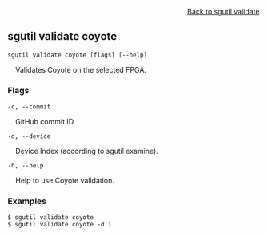 <div id="readme" class="Box-body readme blob js-code-block-container">
<article class="markdown-body entry-content p-3 p-md-6" itemprop="text">
<p align="right">
<a href="https://github.com/fpgasystems/sgrt/blob/main/cli/manual/sgutil-validate.md#sg-validate">Back to sgutil validate</a>
</p>

## sgutil validate coyote

<code>sgutil validate coyote [flags] [--help]</code>
<p>
  &nbsp; &nbsp; Validates Coyote on the selected FPGA.
</p>

### Flags
<code>-c, --commit <string></code>
<p>
  &nbsp; &nbsp; GitHub commit ID.
</p>

<code>-d, --device <string></code>
<p>
  &nbsp; &nbsp; Device Index (according to sgutil examine).
</p>

<code>-h, --help <string></code>
<p>
  &nbsp; &nbsp; Help to use Coyote validation.
</p>

### Examples
```
$ sgutil validate coyote
$ sgutil validate coyote -d 1
```